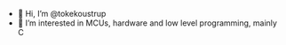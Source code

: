 - 👋 Hi, I’m @tokekoustrup
- 👀 I’m interested in MCUs, hardware and low level programming, mainly C


<!---
tokekoustrup/tokekoustrup is a ✨ special ✨ repository because its `README.md` (this file) appears on your GitHub profile.
You can click the Preview link to take a look at your changes.
--->
